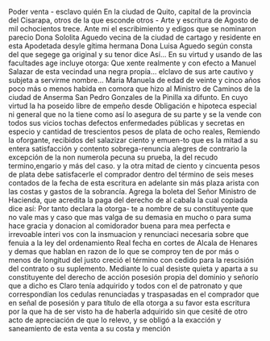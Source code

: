 Poder venta - esclavo
quién En la ciudad de Quito, capital de la provincia del Cisarapa, otros
de la que esconde otros - Arte y escritura
de Agosto de mil ochocientos trece. Ante mi el escribimiento y edigos que se nominaron parecio Dona Sololita Aguedo vecina de la ciudad de cartago y residente en esta Apodetada desyle gítima hermana Dona Luisa Aguedo según consta del que segege
ga original y su tenor dice Así... En su virtud y usando de las facultades age incluye otorga: Que xente realmente y con efecto a Manuel Salazar de esta vecindad una negra propia... elclavo de sus arte cautivo y subjeta a servirme nombre...
Maria Manuela de edad de veinte y cinco años poco más o menos habida en comora que hizo al Ministro de Caminos de la ciudad de Anserma San Pedro Gonzales de la Pinilla xa difunto. En cuyo virtud la ha poseido libre de empeño desde
Obligación e hipoteca especial ni general que no la tiene como así lo asegura de su parte y se la vende con todos sus vicios tochas defectos enfermedades públicas y secretas en especio y cantidad de trescientos pesos de plata de ocho reales,
Remiendo la oforgante, recibidos del salazizar ciento y emuen-to que es la mitad a su entera satisfacción y contento sobrega-renuncia alegres de contrario la excepción de la non numerola pecuna su prueba, la del recudo termino,engario y más del caso.
y la otra mitad de ciento y cincuenta pesos de plata debe satisfacerle el comprador dentro del término de seis meses contados de la fecha de esta escritura en adelante sin más plaza arista con las costas y gastos de la sobrancía. Agrega la boleta del
Señor Ministro de Hacienda, que acredita la paga del derecho de al cabala la cual copiada dice así: Por tanto declara la otorga- te a nombre de su constituyente que no vale mas y caso que mas valga de su demasia en mucho o para suma hace gracia y donacion
al comidorador buena para mea perfecta e irrevoable interi vos con la insmuacion y renunciaci necesaria sobre que fenuia a la ley del ordenamiento Real fecha en cortes de Alcala de Henares y demas que hablan en razon de lo que se comproy ten
de por más o menos de longitud del justo creció el término con cedido para la rescisión del contrato o su suplemento. Mediante lo cual desiste quieta y aparta a su constituyente del derecho de acción posesión propia del dominio y señorío que a dicho es
Claro tenía adquirido y todos con el de patronato y que correspondían los cedulas renunciadas y traspasadas en el comprador que en señal de posesión y para título de ella otorga a su favor esta escritura por la que ha de ser visto ha de haberla adquirido sin que
cesité de otro acto de apreciación de que lo relevo, y se obligó a la exacción y saneamiento de esta venta a su costa y mención
